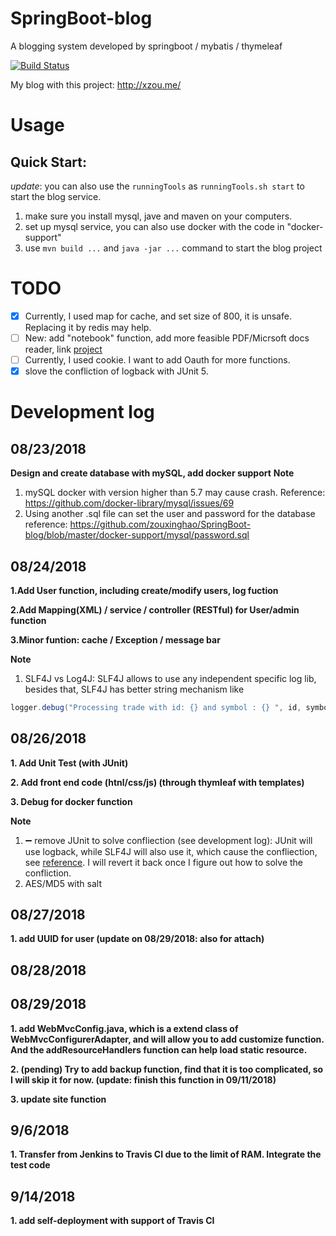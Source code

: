 # SpringBoot-blog
A blogging system developed by springboot / mybatis / thymeleaf

[![Build Status](https://travis-ci.com/zouxinghao/SpringBoot-blog.svg?branch=master)](https://travis-ci.com/zouxinghao/SpringBoot-blog)

My blog with this project: http://xzou.me/

# Usage
## Quick Start:

*update*: you can also use the `runningTools` as `runningTools.sh start` to start the blog service. 

1. make sure you install mysql, jave and maven on your computers.
2. set up mysql service, you can also use docker with the code in "docker-support"
3. use `mvn build ...` and `java -jar ...` command to start the blog project


# TODO 
- [X] Currently, I used map for cache, and set size of 800, it is unsafe. Replacing it by redis may help.
- [ ] New: add "notebook" function, add more feasible PDF/Micrsoft docs reader, link [project](https://github.com/zouxinghao/Web-Online-Preview-File)
- [ ] Currently, I used cookie. I want to add Oauth for more functions.
- [X] slove the confliction of logback with JUnit 5.

# Development log
## 08/23/2018
__Design and create database with mySQL, add docker support__
**Note**
1. mySQL docker with version higher than 5.7 may cause crash. 
   Reference: https://github.com/docker-library/mysql/issues/69
2. Using another .sql file can set the user and password for the database
   reference: https://github.com/zouxinghao/SpringBoot-blog/blob/master/docker-support/mysql/password.sql
## 08/24/2018
__1.Add User function, including create/modify users, log fuction__

__2.Add Mapping(XML) / service / controller (RESTful) for User/admin function__

__3.Minor funtion: cache / Exception / message bar__

**Note**
1. SLF4J vs Log4J:
SLF4J allows to use any independent specific log lib, besides that, SLF4J has better string mechanism like 
```java
logger.debug("Processing trade with id: {} and symbol : {} ", id, symbol);
```

## 08/26/2018
__1. Add Unit Test (with JUnit)__

__2. Add front end code (htnl/css/js) (through thymleaf with templates)__

__3. Debug for docker function__

**Note**
1. ➖ remove JUnit to solve confliection (see development log): JUnit will use logback, while SLF4J will also use it, which cause the confliection, see [reference](https://github.com/spring-projects/spring-boot/issues/4341). I will revert it back once I figure out how to solve the confliction. 
2. AES/MD5 with salt

## 08/27/2018
__1. add UUID for user (update on 08/29/2018: also for attach)__

## 08/28/2018

## 08/29/2018
__1. add WebMvcConfig.java, which is a extend class of WebMvcConfigurerAdapter, and will allow you to add customize function. And the addResourceHandlers function can help load static resource.__

__2. (pending) Try to add backup function, find that it is too complicated, so I will skip it for now. (update: finish this function in 09/11/2018)__ 

__3. update site function__

## 9/6/2018
__1. Transfer from Jenkins to Travis CI due to the limit of RAM. Integrate the test code__

## 9/14/2018
__1. add self-deployment with support of Travis CI__
